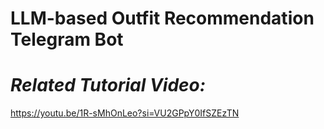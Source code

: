 # LLM-based Outfit Recommendation Telegram Bot

# *Related Tutorial Video:*

https://youtu.be/1R-sMhOnLeo?si=VU2GPpY0IfSZEzTN
